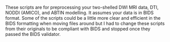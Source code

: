 These scripts are for preprocessing your two-shelled DWI MRI data, DTI, NODDI (AMICO), and ABTIN modelling. It assumes your data is in BIDS format. Some of the scripts could be a little more clear and efficient in the BIDS formatting when moving files around but I had to change these scripts from their originals to be compliant with BIDS and stopped once they passed the BIDS validator. 
